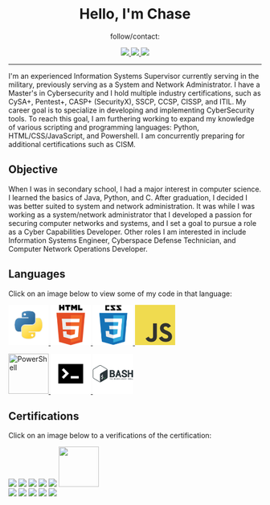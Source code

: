 <h1 align="center">
  Hello, I'm Chase
</h1>

<div align="center">
  <p>
    follow/contact:
  </p>
<a href="https:www.linkedin.com/in/cr-carter">
  <img src="https://img.shields.io/badge/LinkedIn-0A66C2?logo=linkedin&logoColor=fff" />
</a>
<a href="https://x.com/cr_carter_">
  <img src="https://img.shields.io/badge/X-%23000000.svg?logo=X&logoColor=white" />
</a>
<a href="https://profile.indeed.com/p/chasec-3l2k714">
  <img src="https://img.shields.io/badge/Indeed-003A9B?logo=indeed&logoColor=fff" />
</a>
</div>

<hr>

<p>
  I'm an experienced Information Systems Supervisor currently serving in the military, previously serving as a System and Network Administrator. I have a Master's in Cybersecurity and I hold multiple industry certifications, such as CySA+, Pentest+, CASP+ (SecurityX), SSCP, CCSP, CISSP, and ITIL. My career goal is to specialize in developing and implementing CyberSecurity tools. To reach this goal, I am furthering working to expand my knowledge of various scripting and programming languages: Python, HTML/CSS/JavaScript, and Powershell. I am concurrently preparing for additional certifications such as CISM.
</p>

<h2>
  Objective
</h2>

<p>
  When I was in secondary school, I had a major interest in computer science. I learned the basics of Java, Python, and C. After graduation, I decided I was better suited to system and network administration. It was while I was working as a system/network administrator that I developed a passion for securing computer networks and systems, and I set a goal to pursue a role as a Cyber Capabilities Developer. Other roles I am interested in include Information Systems Engineer, Cyberspace Defense Technician, and Computer Network Operations Developer.
</p>

<h2>
  Languages
</h2>

<div>
  Click on an image below to view some of my code in that language:
</p>
<p>
<a href="https://github.com/cr-carter/100-Day-of-Code-The-Complete-Python-Pro-Bootcamp">
  <img src="https://raw.githubusercontent.com/github/explore/80688e429a7d4ef2fca1e82350fe8e3517d3494d/topics/python/python.png" width="80" height="80" title="Python"/>
</a>
<a href="https://github.com/cr-carter/100-Day-of-Code-The-Complete-Python-Pro-Bootcamp">
<img src="https://raw.githubusercontent.com/github/explore/80688e429a7d4ef2fca1e82350fe8e3517d3494d/topics/html/html.png" width="80" height="80" title="HTML"/>
</a>
<a href="https://github.com/cr-carter/100-Day-of-Code-The-Complete-Python-Pro-Bootcamp">
<img src="https://raw.githubusercontent.com/github/explore/80688e429a7d4ef2fca1e82350fe8e3517d3494d/topics/css/css.png?size=48" width="80" height="80" title="CSS"/>
</a>
  <a href="https://github.com/cr-carter/100-Day-of-Code-The-Complete-Python-Pro-Bootcamp">
<img src="https://raw.githubusercontent.com/github/explore/80688e429a7d4ef2fca1e82350fe8e3517d3494d/topics/javascript/javascript.png?size=48" width="80" height="80" title="JavaScript"/>
</a>
</div>

<div>
  <a href="https://github.com/cr-carter/">
<img src="https://github.com/PowerShell.png?size=40" width="80" height="80" title="PowerShell"/>
</a>
<a href="https://github.com/cr-carter/">
<img src="https://raw.githubusercontent.com/github/explore/168190ce4594f1aee9adcfeb31d5283dbf2085cd/topics/cli/cli.png" width="80" height="80" title="CLI"/>
</a>
<a href="https://github.com/cr-carter/">
<img src="https://raw.githubusercontent.com/github/explore/80688e429a7d4ef2fca1e82350fe8e3517d3494d/topics/bash/bash.png" width="80" height="80" title="Bash"/>
</a>
</div>

<h2>
  Certifications
</h2>

<p>
  Click on an image below to a verifications of the certification:
</p>

<div>
  <a href="https://www.certmetrics.com/comptia/public/transcript.aspx?transcript=98PFL3CCGBVE12GH"><img src="https://images.credly.com/size/80x80/images/63482325-a0d6-4f64-ae75-f5f33922c7d0/CompTIA_A_2Bce.png" /></a>
  <a href="https://www.certmetrics.com/comptia/public/transcript.aspx?transcript=98PFL3CCGBVE12GH"><img src="https://images.credly.com/size/80x79/images/e1fc05b2-959b-45a4-8d20-124b1df121fe/CompTIA_Network_2Bce.png" /></a>
  <a href="https://www.certmetrics.com/comptia/public/transcript.aspx?transcript=98PFL3CCGBVE12GH"><img src="https://images.credly.com/size/80x80/images/74790a75-8451-400a-8536-92d792c5184a/CompTIA_Security_2Bce.png" /></a>
  <a href="https://www.certmetrics.com/comptia/public/transcript.aspx?transcript=98PFL3CCGBVE12GH"><img src="https://images.credly.com/size/80x80/images/5cb4b153-44d8-410c-97c6-6afba3faa4af/Comptia_CySA_2Bce.png" /></a>
  <a href="https://www.certmetrics.com/comptia/public/transcript.aspx?transcript=98PFL3CCGBVE12GH"><img src="https://images.credly.com/size/80x80/images/87ef04a1-b68d-4c11-acaf-a5b1d4c2c9ea/CompTIA_PenTest_2B.png" /></a>
  <a href="https://www.certmetrics.com/comptia/public/transcript.aspx?transcript=98PFL3CCGBVE12GH"><img src="https://images.credly.com/images/7b0fab0d-c9d5-409d-bdc0-1772143cdab1/twitter_thumb_201604_CompTIA_CASP_2Bce.png" height="80" width="80"/></a>
</div>
<div>
 <img src="https://images.credly.com/size/80x80/images/2030e43f-8003-4d4b-9630-847add403c87/image.png" />
 <a href="https://www.credly.com/badges/16cdcfd8-bd25-41e1-a104-3d68877ebb92/public_url"><img src="https://images.credly.com/size/80x80/images/c4320f01-2ff4-4508-984a-415fc94e3aec/image.png" /></a>
 <a href="https://www.credly.com/badges/e8585e58-ba4b-4492-b00c-47f6659e658c/public_url"><img src="https://images.credly.com/size/80x80/images/38b12225-5b48-44e1-8750-20928cc595ea/image.png" /></a>
 <a href="https://www.credly.com/badges/e8585e58-ba4b-4492-b00c-47f6659e658c/public_url"><img src="https://images.credly.com/size/80x80/images/6eeb0a98-33cb-4f72-bfc3-f89d65a3286c/image.png" /></a>
 <a href="https://www.peoplecert.org/for-corporations/certificate-verification-service"><img src="https://images.credly.com/size/80x80/images/8b943c4b-c186-4e9f-84aa-004322b76eed/image.png" /></a>
</div>


<!---
crcarter91/crcarter91 is a ✨ special ✨ repository because its `README.md` (this file) appears on your GitHub profile.
You can click the Preview link to take a look at your changes.
--->
